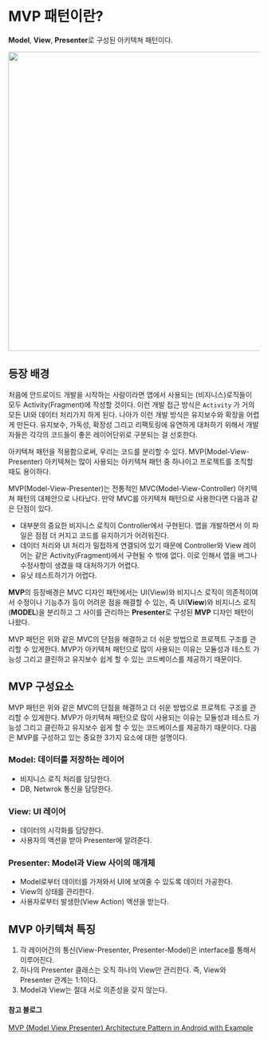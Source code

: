 # MVP 패턴이란?
**Model**, **View**, **Presenter**로 구성된 아키텍쳐 패턴이다.

<img src="https://user-images.githubusercontent.com/40654227/186917489-5100c0f5-4795-4064-bc38-acde358cbe62.png" width=600/>


## 등장 배경
처음에 안드로이드 개발을 시작하는 사람이라면 앱에서 사용되는 (비지니스)로직들이 모두 Activity(Fragment)에 작성할 것이다. 
이런 개발 접근 방식은 `Activity` 가 거의 모든 UI와 데이터 처리가지 하게 된다.
나아가 이런 개발 방식은 유지보수와 확장을 어렵게 만든다.
유지보수, 가독성, 확장성 그리고 리팩토링에 유연하게 대처하기 위해서 개발자들은 각각의 코드들이 좋은 레이어단위로 구분되는 걸 선호한다.

아키텍쳐 패턴을 적용함으로써, 우리는 코드를 분리할 수 있다.
MVP(Model-View-Presenter) 아키텍쳐는 많이 사용되는 아키텍쳐 패턴 중 하나이고 프로젝트를 조직할 때도 용이하다.

MVP(Model-View-Presenter)는 전통적인 MVC(Model-View-Controller) 아키텍쳐 패턴의 대체안으로 나타났다.
만약 MVC를 아키텍쳐 패턴으로 사용한다면 다음과 같은 단점이 있다.

- 대부분의 중요한 비지니스 로직이 Controller에서 구현된다. 앱을 개발하면서 이 파일은 점점 더 커지고 코드를 유지하기가 어려워진다.
- 데이터 처리와 UI 처리가 밀접하게 연결되어 있기 때문에 Controller와 View 레이어는 같은 Activity(Fragment)에서 구현될 수 밖에 없다. 이로 인해서 앱을 버그나 수정사항이 생겼을 때 대처하기가 어렵다.
- 유닛 테스트하기가 어렵다.

**MVP**의 등장배경은 MVC 디자인 패턴에서는 UI(View)와 비지니스 로직이 의존적이여서 수정이나 기능추가 등이 어려운 점을 해결할 수 있는,
 즉 UI(**View**)와 비지니스 로직(**MODEL**)을 분리하고 그 사이를 관리하는 **Presenter**로 구성된 **MVP** 디자인 패턴이 나왔다.
 
MVP 패턴은 위와 같은 MVC의 단점을 해결하고 더 쉬운 방법으로 프로젝트 구조를 관리할 수 있게한다.
MVP가 아키텍쳐 패턴으로 많이 사용되는 이유는 모듈성과 테스트 가능성 그리고 클린하고 유지보수 쉽게 할 수 있는 코드베이스를 제공하기 때문이다.

## MVP 구성요소
MVP 패턴은 위와 같은 MVC의 단점을 해결하고 더 쉬운 방법으로 프로젝트 구조를 관리할 수 있게한다.
MVP가 아키텍쳐 패턴으로 많이 사용되는 이유는 모듈성과 테스트 가능성 그리고 클린하고 유지보수 쉽게 할 수 있는 코드베이스를 제공하기 때문이다.
다음은 MVP를 구성하고 있는 중요한 3가지 요소에 대한 설명이다.

### Model: 데이터를 저장하는 레이어
   - 비지니스 로직 처리를 담당한다.
   - DB, Netwrok 통신을 담당한다.
### View: UI 레이어
   - 데이터의 시각화를 담당한다.
   - 사용자의 액션을 받아 Presenter에 알려준다.
### Presenter: Model과 View 사이의 매개체
   - Model로부터 데이터를 가져와서 UI에 보여줄 수 있도록 데이터 가공한다.
   - View의 상태를 관리한다.
   - 사용자로부터 발생한(View Action) 액션을 받는다.

## MVP 아키텍쳐 특징
1. 각 레이어간의 통신(View-Presenter, Presenter-Model)은 interface를 통해서 이루어진다.
2. 하나의 Presenter 클래스는 오직 하나의 View만 관리한다. 즉, View와 Presenter 관계는 1:1이다.
3. Model과 View는 절대 서로 의존성을 갖지 않는다.
#### 참고 블로그
[MVP (Model View Presenter) Architecture Pattern in Android with Example](https://www.geeksforgeeks.org/mvp-model-view-presenter-architecture-pattern-in-android-with-example/)
